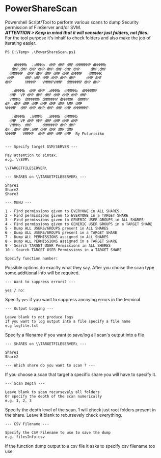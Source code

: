 # PowerShareScan

Powershell Script/Tool to perform various scans to dump Security permission of FileServer and/or SVM.<br>
***ATTENTION > Keep in mind that it will consider just folders, not files.*** <br>
For the tool purpose it's inhalf to check folders and also make the job of iterating easier. <br>

```
PS C:\Temp> .\PowerShareScan.ps1


    dMMMMb  .aMMMb  dMP dMP dMP dMMMMMP dMMMMb
   dMP.dMP dMP dMP dMP dMP dMP dMP     dMP.dMP
  dMMMMP  dMP dMP dMP dMP dMP dMMMP   dMMMMK
 dMP     dMP.aMP dMP.dMP.dMP dMP     dMP AMF
dMP      VMMMP   VMMMPVMMP  dMMMMMP dMP dMP

   .dMMMb  dMP dMP .aMMMb  dMMMMb  dMMMMMP
  dMP  VP dMP dMP dMP dMP dMP.dMP dMP
  VMMMb  dMMMMMP dMMMMMP dMMMMK  dMMMP
dP .dMP dMP dMP dMP dMP dMP AMF dMP
VMMMP  dMP dMP dMP dMP dMP dMP dMMMMMP

   .dMMMb  .aMMMb  .aMMMb  dMMMMb
  dMP  VP dMP VMP dMP dMP dMP dMP
  VMMMb  dMP     dMMMMMP dMP dMP
dP .dMP dMP.aMP dMP dMP dMP dMP
VMMMP   VMMMP  dMP dMP dMP dMP  By Futurisiko


--- Specify target SVM/SERVER ---

Pay attention to sintax.
e.g. \\SVM\

\\TARGETFILESERVER\

--- SHARES on \\TARGETFILESERVER\ ---

Share1
Share2
Share3

--- MENU ---

1 - Find permissions given to EVERYONE in ALL SHARES
2 - Find permissions given to EVERYONE in a TARGET SHARE
3 - Find permissions given to GENERIC USER GROUPS in ALL SHARES
4 - Find permissions given to GENERIC USER GROUPS in a TARGET SHARE
5 - Dump ALL USERS/GROUPS present in ALL SHARES
6 - Dump ALL USERS/GROUPS present in a TARGET SHARE
7 - Dump ALL PERMISSIONS assigned in ALL SHARES
8 - Dump ALL PERMISSIONS assigned in a TARGET SHARE
9 - Search TARGET USER Permissions in ALL SHARES
10 - Search TARGET USER Permissions in a TARGET SHARE

Specify function number:
```

Possible options do exaclty what they say.
After you choise the scan type some additional info will be required. <br>

```
--- Want to suppress errors? ---

yes / no:
```
Specify ```yes``` if you want to suppress annoying errors in the terminal <br>

```
--- Output Logging ---

Leave blank to not produce logs
If you want to log output into a file specify a file name
e.g logfile.txt
```
Specify a filename if you want to save/log all scan's output into a file <br>

```
--- SHARES on \\TARGETFILESERVER\ ---

Share1
Share2

--- Which share do you want to scan ? ---
```
If you choose a scan that target a specific share you will have to specify it. <br>

```
--- Scan Depth ---

Leave blank to scan recursevely all folders
Or specify the depth of the scan numerically
e.g. 1, 2, 3
```
Specify the depth level of the scan. 1 will check just root folders present in the share. Leave it blank to recursevely check everything. <br>

```
--- CSV Filename ---

Specify the CSV Filename to use to save the dump
e.g. filesInfo.csv
```
If the function dump output to a csv file it asks to specify csv filename too use.


